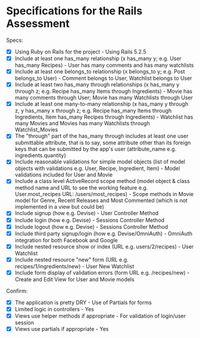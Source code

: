 # Specifications for the Rails Assessment

Specs:
- [x] Using Ruby on Rails for the project - Using Rails 5.2.5
- [x] Include at least one has_many relationship (x has_many y; e.g. User has_many Recipes)  - User has many comments and has many watchlists
- [x] Include at least one belongs_to relationship (x belongs_to y; e.g. Post belongs_to User) - Comment belongs to User, Watchlist belongs to User
- [x] Include at least two has_many through relationships (x has_many y through z; e.g. Recipe has_many Items through Ingredients) - Movie has many comments through User; Movie has many Watchlists through User
- [x] Include at least one many-to-many relationship (x has_many y through z, y has_many x through z; e.g. Recipe has_many Items through Ingredients, Item has_many Recipes through Ingredients) - Watchlist has many Movies and Movies has many Watchlists through Watchlist_Movies
- [x] The "through" part of the has_many through includes at least one user submittable attribute, that is to say, some attribute other than its foreign keys that can be submitted by the app's user (attribute_name e.g. ingredients.quantity)
- [x] Include reasonable validations for simple model objects (list of model objects with validations e.g. User, Recipe, Ingredient, Item) - Model validations included for User and Movie
- [x] Include a class level ActiveRecord scope method (model object & class method name and URL to see the working feature e.g. User.most_recipes URL: /users/most_recipes) - Scope methods in Movie model for Genre, Recent Releases and Most Commented (which is not implemented in a view but could be) 
- [x] Include signup (how e.g. Devise) - User Controller Method
- [x] Include login (how e.g. Devise) - Sessions Controller Method
- [x] Include logout (how e.g. Devise) - Sessions Controller Method
- [x] Include third party signup/login (how e.g. Devise/OmniAuth) - OmniAuth integration for both Facebook and Google
- [x] Include nested resource show or index (URL e.g. users/2/recipes) - User Watchlist
- [x] Include nested resource "new" form (URL e.g. recipes/1/ingredients/new) - User New Watchlist
- [x] Include form display of validation errors (form URL e.g. /recipes/new) - Create and Edit View for User and Movie models

Confirm:
- [x] The application is pretty DRY - Use of Partials for forms
- [x] Limited logic in controllers - Yes
- [x] Views use helper methods if appropriate - For validation of login/user session
- [x] Views use partials if appropriate - Yes
